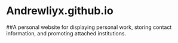 # Andrewliyx.github.io
##A personal website for displaying personal work, storing contact information, and promoting attached institutions.
